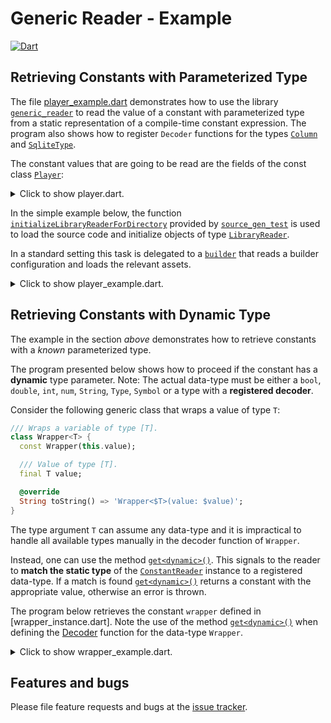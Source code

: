 # Generic Reader - Example
[![Dart](https://github.com/simphotonics/generic_reader/actions/workflows/dart.yml/badge.svg)](https://github.com/simphotonics/generic_reader/actions/workflows/dart.yml)

## Retrieving Constants with Parameterized Type

The file [player_example.dart] demonstrates how to use the library [`generic_reader`][generic_reader]
to read the value of a constant with parameterized type from a static representation of a
compile-time constant expression. The program also shows how to register `Decoder` functions for the types [`Column`][Column] and [`SqliteType`][SqliteType].

The constant values that are going to be read are the fields of the const class [`Player`][Player]:
<details>

<summary> Click to show player.dart. </summary>

```Dart
import 'package:test_types/test_types.dart';

/// Class modelling a player.
class Player {
  const Player();

  /// Column name
  final columnName = 'Player';

  /// Column storing player id.
  final id = const Column<Integer>(defaultValue: Integer(1), name: 'id');

  /// Column storing first name of player.
  final firstName = const Column<Text>(
    defaultValue: Text('Thomas'),
    name: 'FirstName',
  );

  /// List of sponsors
  final List<Sponsor> sponsors = const [
    Sponsor('Johnson\'s'),
    Sponsor('Smith Brothers'),
  ];

  /// Test unregistered type.
  final unregistered = const UnRegisteredTestType();

  /// Test [Set<int>].
  final Set<int> primeNumbers = const {1, 3, 5, 7, 11, 13};

  /// Test enum
  final Greek greek = Greek.alpha;

  /// Test map
  final map = const <String, dynamic>{'one': 1, 'two': 2.0};

  /// Test map with enum entry
  final mapWithEnumEntry = const <String, dynamic>{
    'one': 1,
    'two': 2.0,
    'enum': Greek.alpha
  };
}

```
</details>

In the simple example below, the function [`initializeLibraryReaderForDirectory`][initializeLibraryReaderForDirectory]
provided by [`source_gen_test`][source_gen_test] is used to load the source code and initialize objects of type [`LibraryReader`][LibraryReader].

In a standard setting this task is delegated to a [`builder`][builder]
that reads a builder configuration and loads the relevant assets.

<details>
<summary> Click to show player_example.dart. </summary>

```Dart
import 'package:ansicolor/ansicolor.dart';
import 'package:exception_templates/exception_templates.dart';
import 'package:generic_reader/generic_reader.dart';
import 'package:source_gen/source_gen.dart' show ConstantReader;
import 'package:source_gen_test/source_gen_test.dart';
import 'package:test_types/test_types.dart';

/// To run this program navigate to the root folder
/// in your local copy the package `generic_reader` and
/// use the command:
///
/// # dart example/bin/player_example.dart

/// Demonstrates how to use [GenericReader] to read constants
/// with parameterized type from a static representation
/// of a compile-time constant expression
/// represented by a [ConstantReader].
Future<void> main() async {
  /// Reading libraries.
  print('Reading player.dart');
  final playerLib = await initializeLibraryReaderForDirectory(
    'example/src',
    'player.dart',
  );
  print('Done');

  // ConstantReader representing field 'columnName'.
  final columnNameCR =
      ConstantReader(playerLib.classes.first.fields[0].computeConstantValue());

  final idCR =
      ConstantReader(playerLib.classes.first.fields[1].computeConstantValue());

  // ConstantReade representing field 'firstName'.
  final firstNameCR =
      ConstantReader(playerLib.classes.first.fields[2].computeConstantValue());

  final sponsorsCR =
      ConstantReader(playerLib.classes.first.fields[3].computeConstantValue());

  final greekCR =
      ConstantReader(playerLib.classes.first.fields[6].computeConstantValue());

  final mapCR =
      ConstantReader(playerLib.classes.first.fields[7].computeConstantValue());

  final mapWithEnumEntryCR =
      ConstantReader(playerLib.classes.first.fields[8].computeConstantValue());

  // // Get singleton instance of the reader.
  // final reader = GenericReader();

  Integer integerDecoder(ConstantReader cr) {
    return Integer(cr.peek('value')?.intValue ?? double.nan.toInt());
  }

  Real realDecoder(ConstantReader cr) {
    return Real(cr.peek('value')?.doubleValue ?? double.nan);
  }

  Boolean booleanDecoder(ConstantReader cr) {
    return Boolean(cr.read('value').boolValue);
  }

  Text textDecoder(ConstantReader cr) {
    return Text(cr.read('value').stringValue);
  }

  SqliteType sqliteTypeDecoder(ConstantReader cr) {
    if (cr.holdsA<Integer>()) return cr.get<Integer>();
    if (cr.holdsA<Text>()) return cr.get<Text>();
    if (cr.holdsA<Real>()) return cr.get<Real>();
    if (cr.holdsA<Boolean>()) return cr.get<Boolean>();
    throw ErrorOf<Decoder<SqliteType>>(
        message: 'Could not reader const value of type `SqliteType`',
        invalidState: 'ConstantReader holds a const value of type '
            '`${cr.objectValue.type}`.');
  }

  // Registering decoders.
  GenericReader.addDecoder<Integer>(integerDecoder);
  GenericReader.addDecoder<Boolean>(booleanDecoder);
  GenericReader.addDecoder<Text>(textDecoder);
  GenericReader.addDecoder<Real>(realDecoder);
  GenericReader.addDecoder<SqliteType>(sqliteTypeDecoder);

  // Adding a decoder for constants of type [Column].
  GenericReader.addDecoder<Column>((cr) {
    final defaultValue = cr.read('defaultValue').get<SqliteType>();
    final name = cr.read('name').get<String>();

    Column<T> columnFactory<T extends SqliteType>() {
      return Column<T>(
        defaultValue: defaultValue as T,
        name: name,
      );
    }

    if (cr.holdsA<Column>([Text])) {
      return columnFactory<Text>();
    }
    if (cr.holdsA<Column>([Real])) {
      return columnFactory<Real>();
    }
    if (cr.holdsA<Column>([Integer])) {
      return columnFactory<Integer>();
    }
    return columnFactory<Boolean>();
  });

  final green = AnsiPen()..green(bold: true);

  // Retrieve an instance of [String].
  final columnName = columnNameCR.get<String>();
  print(green('Retrieving a String:'));
  print('columnName = \'$columnName\'');
  print('');
  // Prints:
  // Retrieving a [String]
  // columnName = 'Player'

  // Retrieve an instance of [Column<Text>].
  final columnFirstName = firstNameCR.get<Column>();
  print(green('Retrieving a Column<Text>:'));
  print(columnFirstName);
  // Prints:
  // Retrieving a [Column<Text>]:
  // Column<Text>(
  //   defaultValue: Text('Thomas')
  // )

  // Adding a decoder function for type [Sponsor].
  GenericReader.addDecoder<Sponsor>((cr) => Sponsor(cr.read('name').stringValue));

  final sponsors = sponsorsCR.getList<Sponsor>();

  print('');
  print(green('Retrieving a List<Sponsor>:'));
  print(sponsors);
  // Prints:
  // Retrieving a [List<Sponsor>]:
  // [Sponsor: Johnson's, Sponsor: Smith Brothers]

  final id = idCR.get<Column>();
  print('');
  print(green('Retrieving a Column<Integer>:'));
  print(id);
  // Prints:
  // Retrieving a [Column<Integer>]:
  // Column<Integer>(
  // )

  final greek = greekCR.get<Greek>();
  print('');
  print(green('Retrieving an instance of the '
      'enumeration: Greek{alpha, beta}.'));
  print(greek);
  // Prints:
  // 'Retrieving an instance of the enumeration: Greek{alpha, beta}.'
  // Greek.alpha

  final map = mapCR.getMap<String, dynamic>();
  print('');
  print(green('Retrieving a Map<String, dynamic>:'));
  print(map);
  // Prints:
  // 'Retrieving a Map<String, dynamic>:'
  // {one: 1, two: 2.0}

  GenericReader.addDecoder<Greek>((cr) => cr.get<Greek>());
  final mapWithEnumEntry = mapWithEnumEntryCR.getMap<String, dynamic>();
  print('');
  print(green('Retrieving a Map<String, dynamic>:'));
  print(mapWithEnumEntry);
  // Prints:
  // 'Retrieving a Map<String, dynamic>:'
  // {one: 1, two: 2.0, enum: Greek.alpha}
}

```

</details>

## Retrieving Constants with Dynamic Type

The example in the section *above* demonstrates how to retrieve constants
with a *known* parameterized type.

The program presented below shows how to proceed if the constant has
a **dynamic** type parameter.
Note: The actual data-type must be either a `bool`, `double`, `int`, `num`, `String`, `Type`, `Symbol`
or a type with a **registered decoder**.

Consider the following generic class that wraps a value of type `T`:
```Dart
/// Wraps a variable of type [T].
class Wrapper<T> {
  const Wrapper(this.value);

  /// Value of type [T].
  final T value;

  @override
  String toString() => 'Wrapper<$T>(value: $value)';
}
```

The type argument `T` can assume any data-type and it is impractical
to handle all available types manually in the decoder function of `Wrapper`.

Instead, one can use the method [`get<dynamic>()`][get].
This signals to the reader to **match the static type**
of the [`ConstantReader`][ConstantReader] instance to a registered data-type.
If a match is found [`get<dynamic>()`][get] returns a constant
with the appropriate value, otherwise an error is thrown.

The program below retrieves the constant `wrapper` defined in [wrapper_instance.dart].
Note the use of the method [`get<dynamic>()`][get] when defining the [Decoder] function for
the data-type `Wrapper`.

<details> <summary> Click to show wrapper_example.dart. </summary>

```Dart
import 'package:analyzer/dart/element/element.dart';
import 'package:ansicolor/ansicolor.dart';
import 'package:generic_reader/generic_reader.dart';
import 'package:source_gen/source_gen.dart'; // show ConstantReader;
import 'package:source_gen_test/src/init_library_reader.dart';

import 'package:test_types/test_types.dart';

/// To run this program navigate to the root folder
/// in your local copy the package `generic_reader` and
/// use the command:
///
/// # dart example/bin/wrapped_int_example.dart

/// Demonstrates how to use `GenericReader` to read constants
/// with parameterized type from a static representation
/// of a compile-time constant expression
/// represented by a `ConstantReader`.
Future<void> main() async {
  /// Reading libraries.
  final wrappedIntLib = await initializeLibraryReaderForDirectory(
    'example/src',
    'wrapper_instance.dart',
  );

  ConstantReader? wrapperCR;

  for (var element in wrappedIntLib.allElements) {
    if (element is TopLevelVariableElement) {
      if (element.name == 'wrapper') {
        wrapperCR = ConstantReader(element.computeConstantValue());
      }
    }
  }

  final green = AnsiPen()..green(bold: true);

  // Adding a decoder function for type [Wrapper].
  GenericReader.addDecoder<Wrapper>((ConstantReader cr) {
    return Wrapper(cr.read('value').get<dynamic>());
  });

  print('');
  print(green('Retrieving a Wrapper<dynamic>:'));
  if (wrapperCR == null) {
    print('Could not read constant of type Wrapper<dynamic>');
    return;
  }
  final wrapper = wrapperCR.get<Wrapper>();
  print(wrapper);
  print(wrapper.value.runtimeType);
  // Prints:
  //
  // Retrieving a [Wrapper<dynamic>]:
  // Wrapper<dynamic>(value: 297)
  // int
}

```
</details>


## Features and bugs
Please file feature requests and bugs at the [issue tracker].

[issue tracker]: https://github.com/simphotonics/generic_reader/issues

[builder]: https://github.com/dart-lang/build

[initializeLibraryReaderForDirectory]: https://pub.dev/documentation/source_gen_test/latest/source_gen_test/initializeLibraryReaderForDirectory.html

[LibraryReader]: https://pub.dev/documentation/source_gen/latest/source_gen/LibraryReader-class.html

[generic_reader]: https://pub.dev/packages/generic_reader

[Column]: https://github.com/simphotonics/generic_reader/blob/master/example/test_types/lib/src/column.dart

[ConstantReader]: https://pub.dev/documentation/source_gen/latest/source_gen/ConstantReader-class.html

[Decoder]: https://github.com/simphotonics/generic_reader#decoder-functions

[get]: https://pub.dev/documentation/generic_reader/latest/generic_reader/GenericReader/get.html

[getList]: https://pub.dev/documentation/generic_reader/latest/generic_reader/GenericReader/getList.html

[getMap]: https://pub.dev/documentation/generic_reader/latest/generic_reader/GenericReader/getMap.html

[getSet]: https://pub.dev/documentation/generic_reader/latest/generic_reader/GenericReader/getSet.html

[Player]: https://github.com/simphotonics/generic_reader/blob/master/example/src/player.dart

[player_example.dart]: https://github.com/simphotonics/generic_reader/blob/master/example/bin/player_example.dart

[source_gen]: https://pub.dev/packages/source_gen

[source_gen_test]: https://pub.dev/packages/source_gen_test

[SqliteType]: https://github.com/simphotonics/generic_reader/blob/master/example/test_types/lib/src/sqlite_type.dart

[wrapper_example.dart]: https://github.com/simphotonics/generic_reader/blob/master/example/bin/wrapper_example.dart
